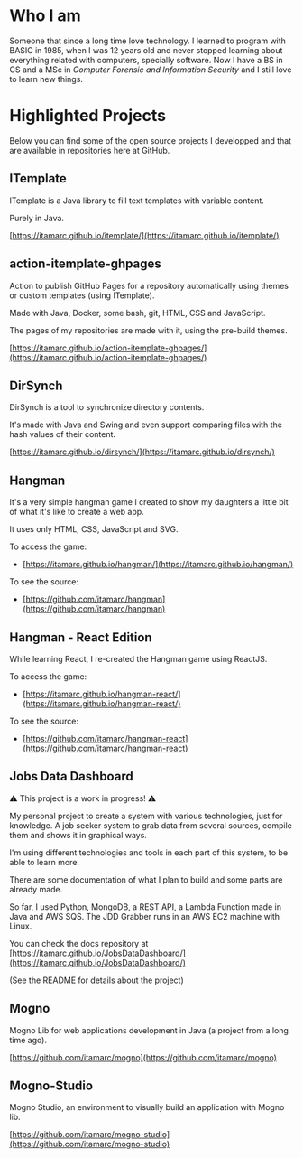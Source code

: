 # Who I am

Someone that since a long time love technology. I learned to program with BASIC in 1985, when I was 12 years old and never stopped learning about everything related with computers, specially software. Now I have a BS in CS and a MSc in *Computer Forensic and Information Security* and I still love to learn new things.

# Highlighted Projects

Below you can find some of the open source projects I developped and that are available in repositories here at GitHub.

## ITemplate

ITemplate is a Java library to fill text templates with variable content.

Purely in Java.

[https://itamarc.github.io/itemplate/](https://itamarc.github.io/itemplate/)

## action-itemplate-ghpages

Action to publish GitHub Pages for a repository automatically using themes or custom templates (using ITemplate).

Made with Java, Docker, some bash, git, HTML, CSS and JavaScript.

The pages of my repositories are made with it, using the pre-build themes.

[https://itamarc.github.io/action-itemplate-ghpages/](https://itamarc.github.io/action-itemplate-ghpages/)

## DirSynch

DirSynch is a tool to synchronize directory contents.

It's made with Java and Swing and even support comparing files with the hash values of their content.

[https://itamarc.github.io/dirsynch/](https://itamarc.github.io/dirsynch/)

## Hangman

It's a very simple hangman game I created to show my daughters a little bit of what it's like to create a web app.

It uses only HTML, CSS, JavaScript and SVG.

To access the game:

- [https://itamarc.github.io/hangman/](https://itamarc.github.io/hangman/)

To see the source:

- [https://github.com/itamarc/hangman](https://github.com/itamarc/hangman)

## Hangman - React Edition

While learning React, I re-created the Hangman game using ReactJS.

To access the game:

- [https://itamarc.github.io/hangman-react/](https://itamarc.github.io/hangman-react/)

To see the source:

- [https://github.com/itamarc/hangman-react](https://github.com/itamarc/hangman-react)

## Jobs Data Dashboard

⚠️ This project is a work in progress! ⚠️

My personal project to create a system with various technologies, just for knowledge. A job seeker system to grab data from several sources, compile them and shows it in graphical ways.

I'm using different technologies and tools in each part of this system, to be able to learn more.

There are some documentation of what I plan to build and some parts are already made.

So far, I used Python, MongoDB, a REST API, a Lambda Function made in Java and AWS SQS. The JDD Grabber runs in an AWS EC2 machine with Linux.

You can check the docs repository at [https://itamarc.github.io/JobsDataDashboard/](https://itamarc.github.io/JobsDataDashboard/)

(See the README for details about the project)

## Mogno

Mogno Lib for web applications development in Java (a project from a long time ago).

[https://github.com/itamarc/mogno](https://github.com/itamarc/mogno)

## Mogno-Studio

Mogno Studio, an environment to visually build an application with Mogno lib.

[https://github.com/itamarc/mogno-studio](https://github.com/itamarc/mogno-studio)
